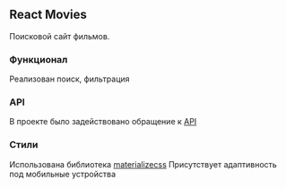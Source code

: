 ## React Movies
Поисковой сайт фильмов. 

### Функционал
Реализован поиск, фильтрация

### API
В проекте было задействовано обращение к [API](http://www.omdbapi.com)

### Стили
Использована библиотека [materializecss](https://materializecss.com/)
Присутствует адаптивность под мобильные устройства
